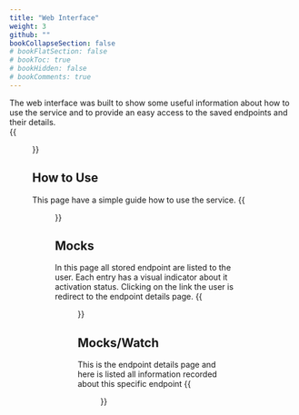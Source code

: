 ```yaml
---
title: "Web Interface"
weight: 3
github: ""
bookCollapseSection: false
# bookFlatSection: false
# bookToc: true
# bookHidden: false
# bookComments: true
---
```

The web interface was built to show some useful information about how to use the service and to provide an easy access to the saved endpoints and their details.  
{{<figure src="/images/mock-api/homepage.png">}}

## How to Use
This page have a simple guide how to use the service.
{{<figure src="/images/mock-api/howtouse.png">}}

## Mocks
In this page all stored endpoint are listed to the user. Each entry has a visual indicator about it activation status. Clicking on the link the user is redirect to the endpoint details page.
{{<figure src="/images/mock-api/mocks.png">}}

## Mocks/Watch
This is the endpoint details page and here is listed all information recorded about this specific endpoint
{{<figure src="/images/mock-api/mocks-watch.png">}}